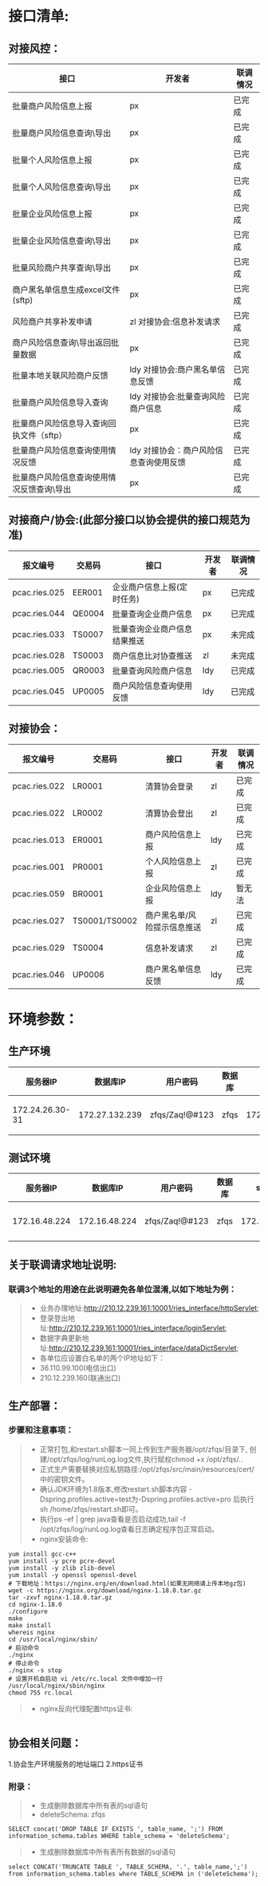 # 接口清单:

## 对接风控：

|接口|开发者|联调情况|
|---|---|---|
| 批量商户风险信息上报                 |        px|已完成|
| 批量商户风险信息查询\导出              |      px|已完成|
| 批量个人风险信息上报                 |        px|已完成|
| 批量个人风险信息查询\导出              |      px|已完成|
| 批量企业风险信息上报                 |        px|已完成|
| 批量企业风险信息查询\导出              |      px|已完成|
| 批量风险商户共享查询\导出              |      px|已完成|
| 商户黑名单信息生成excel文件(sftp)     |       px|已完成|
| 风险商户共享补发申请                 |        zl 对接协会:信息补发请求|已完成|
| 商户风险信息查询\导出返回批量数据          |      px|已完成|
| 批量本地关联风险商户反馈               |      ldy 对接协会:商户黑名单信息反馈|已完成|
| 批量商户风险信息导入查询               |      ldy 对接协会:批量查询风险商户信息 |已完成|
| 批量商户风险信息导入查询回执文件（sftp）     | px|已完成|
| 批量商户风险信息查询使用情况反馈           |  ldy 对接协会：商户风险信息查询使用反馈 |已完成|
| 批量商户风险信息查询使用情况反馈查询\导出      |px|已完成|

## 对接商户/协会:(此部分接口以协会提供的接口规范为准)

|报文编号|交易码|接口|开发者|联调情况|
|---|---|---|---|---|
|pcac.ries.025|EER001| 企业商户信息上报(定时任务)   | px|已完成|
|pcac.ries.044|QE0004| 批量查询企业商户信息         |    px|已完成|
|pcac.ries.033|TS0007| 批量查询企业商户信息结果推送     | px|未完成|
|pcac.ries.028|TS0003| 商户信息比对协查推送       |   zl|未完成|
|pcac.ries.005|QR0003| 批量查询风险商户信息       |   ldy|已完成|
|pcac.ries.045|UP0005| 商户风险信息查询使用反馈     | ldy|已完成|

## 对接协会：

|报文编号|交易码|接口|开发者|联调情况|
|---|---|---|---|---|
|pcac.ries.022|LR0001| 清算协会登录      |        zl|已完成|
|pcac.ries.022|LR0002| 清算协会登出      |      zl|已完成|
|pcac.ries.013|ER0001| 商户风险信息上报    |        ldy|已完成|
|pcac.ries.001|PR0001| 个人风险信息上报    |        zl|已完成|
|pcac.ries.059|BR0001| 企业风险信息上报    |        ldy|暂无法|
|pcac.ries.027|TS0001/TS0002| 商户黑名单/风险提示信息推送     |         zl|已完成|
|pcac.ries.029|TS0004| 信息补发请求      |          zl|已完成|
|pcac.ries.046|UP0006| 商户黑名单信息反馈   |        ldy|已完成|


# 环境参数：

## 生产环境 
|服务器IP|数据库IP|用户密码|数据库|sftpIP |用户密码|sftp目录|
|---|---|---|---|---|---|---|
|172.24.26.30-31|172.27.132.239|zfqs/Zaq!@#123|zfqs|172.27.132.71|zfqs/Root@123|写入 /app/zfqs/input /读取/app/zfqs/output|

## 测试环境 
|服务器IP|数据库IP|用户密码|数据库|sftpIP|用户密码|sftp目录|
|---|---|---|---|---|---|---|
|172.16.48.224|172.16.48.224|zfqs/Zaq!@#123|zfqs|172.16.48.89|zfqs/Root@123|写入 /ftp_data/zfqs/input 读取/ftp_data/zfqs/output|

## 关于联调请求地址说明:

### 联调3个地址的用途在此说明避免各单位混淆,以如下地址为例：
>* 业务办理地址:http://210.12.239.161:10001/ries_interface/httpServlet;
>* 登录登出地址:http://210.12.239.161:10001/ries_interface/loginServlet;
>* 数据字典更新地址:http://210.12.239.161:10001/ries_interface/dataDictServlet;
>* 各单位应设置白名单的两个IP地址如下：
>* 36.110.99.100(电信出口)
>* 210.12.239.160(联通出口)

## 生产部署：

### 步骤和注意事项：

>* 正常打包,和restart.sh脚本一同上传到生产服务器/opt/zfqs/目录下, 创建/opt/zfqs/log/runLog.log文件,执行赋权chmod +x /opt/zfqs/*.*.
>* 正式生产需要替换对应私钥路径:/opt/zfqs/src/main/resources/cert/中的密钥文件。
>* 确认JDK环境为1.8版本,修改restart.sh脚本内容 -Dspring.profiles.active=test为-Dspring.profiles.active=pro 后执行sh /home/zfqs/restart.sh即可。
>* 执行ps -ef | grep java查看是否启动成功,tail -f /opt/zfqs/log/runLog.log查看日志确定程序包正常启动。
>* nginx安装命令:
```shell script
yum install gcc-c++
yum install -y pcre pcre-devel
yum install -y zlib zlib-devel
yum install -y openssl openssl-devel
# 下载地址：https://nginx.org/en/download.html(如果无网络请上传本地gz包)
wget -c https://nginx.org/download/nginx-1.18.0.tar.gz
tar -zxvf nginx-1.18.0.tar.gz
cd nginx-1.18.0
./configure
make
make install
whereis nginx
cd /usr/local/nginx/sbin/
# 启动命令
./nginx
# 停止命令
./nginx -s stop
# 设置开机自启动 vi /etc/rc.local 文件中增加一行 
/usr/local/nginx/sbin/nginx
chmod 755 rc.local
```
>* nginx反向代理配置https证书:
```shell script

```

## 协会相关问题：
1.协会生产环境服务的地址端口
2.https证书

### 附录：
>* 生成删除数据库中所有表的sql语句
>* deleteSchema: zfqs
```mysql
SELECT concat('DROP TABLE IF EXISTS ', table_name, ';') FROM information_schema.tables WHERE table_schema = 'deleteSchema';
```  
  
>* 生成删除数据库中所有表所有数据的sql语句
```mysql
select CONCAT('TRUNCATE TABLE ', TABLE_SCHEMA, '.', table_name,';') from information_schema.tables where TABLE_SCHEMA in ('deleteSchema');
```


